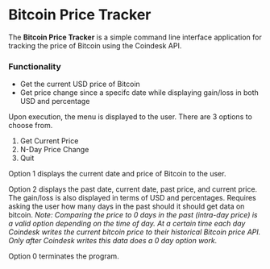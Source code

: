 # Bitcoin Price Tracker
The **Bitcoin Price Tracker** is a simple command line interface application for tracking the price of Bitcoin using the Coindesk API.

### Functionality
- Get the current USD price of Bitcoin
- Get price change since a specifc date while displaying gain/loss in both USD and percentage

Upon execution, the menu is displayed to the user. There are 3 options to choose from.

1. Get Current Price
2. N-Day Price Change
0. Quit

Option 1 displays the current date and price of Bitcoin to the user.

Option 2 displays the past date, current date, past price, and current price. The gain/loss is also displayed in terms of USD and percentages. Requires asking the user how many days in the past should it should get data on bitcoin. *Note: Comparing the price to 0 days in the past (intra-day price) is a valid option depending on the time of day. At a certain time each day Coindesk writes the current bitcoin price to their historical Bitcoin price API. Only after Coindesk writes this data does a 0 day option work.* 

Option 0 terminates the program.